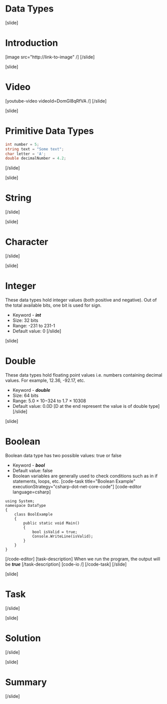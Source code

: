 # Data Types

[slide]
# Introduction
[image src="http://link-to-image" /]
[/slide]

[slide]
# Video
[youtube-video videoId=DomGl8qRfVA /]
[/slide]

[slide]
# Primitive Data Types

```cs
int number = 5;
string text = "Some text";
char letter = 'A';
double decimalNumber = 4.2;
```
[/slide]

[slide]
# String
[/slide]

[slide]
# Character
[/slide]

[slide]
# Integer
These data types hold integer values (both positive and negative). Out of the total available bits, one bit is used for sign.
* Keyword - ***int***
* Size: 32 bits
* Range: -231 to 231-1
* Default value: 0
[/slide]

[slide]
# Double
These data types hold floating point values i.e. numbers containing decimal values. For example, 12.36, -92.17, etc.
* Keyword - ***double***
* Size: 64 bits
* Range: 5.0 × 10−324 to 1.7 × 10308
* Default value: 0.0D [D at the end represent the value is of double type]
[/slide]

[slide]
# Boolean
Boolean data type has two possible values: true or false
* Keyword - ***bool***
* Default value: false
* Boolean variables are generally used to check conditions such as in if statements, loops, etc.
[code-task title="Boolean Example" executionStrategy="csharp-dot-net-core-code"]
[code-editor language=csharp]
```
using System;
namespace DataType
{
    class BoolExample
    {
        public static void Main()
        {
            bool isValid = true;
            Console.WriteLine(isValid);
        }
    }
}
```
[/code-editor]
[task-description]
When we run the program, the output will be ***true***
[/task-description]
[code-io /]
[/code-task]
[/slide]

[slide]
# Task
[/slide]

[slide]
# Solution
[/slide]

[slide]
# Summary
[/slide]
